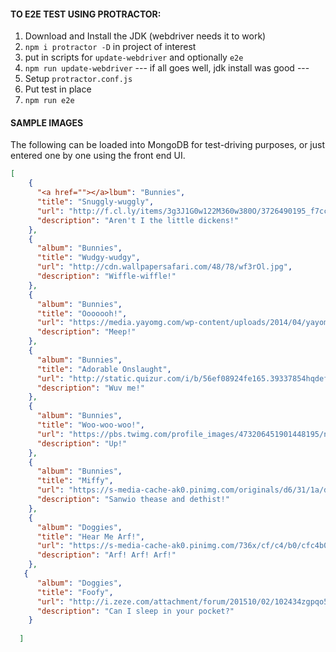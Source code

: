 #### TO E2E TEST USING PROTRACTOR:

1. Download and Install the JDK (webdriver needs it to work)
2. `npm i protractor -D` in project of interest
3. put in scripts for `update-webdriver` and optionally `e2e`
4. `npm run update-webdriver`
--- if all goes well, jdk install was good ---
5. Setup `protractor.conf.js`
6. Put test in place
7. `npm run e2e`


#### SAMPLE IMAGES
The following can be loaded into MongoDB for test-driving purposes, or just entered one by one using the front end UI.

```json
[
    { 
      "<a href=""></a>lbum": "Bunnies",
      "title": "Snuggly-wuggly", 
      "url": "http://f.cl.ly/items/3g3J1G0w122M360w380O/3726490195_f7cc75d377_o.jpg", 
      "description": "Aren't I the little dickens!" 
    },
    { 
      "album": "Bunnies",
      "title": "Wudgy-wudgy", 
      "url": "http://cdn.wallpapersafari.com/48/78/wf3rOl.jpg", 
      "description": "Wiffle-wiffle!" 
    },
    { 
      "album": "Bunnies",
      "title": "Ooooooh!", 
      "url": "https://media.yayomg.com/wp-content/uploads/2014/04/yayomg-tiny-bunny.png", 
      "description": "Meep!" 
    },
    { 
      "album": "Bunnies",
      "title": "Adorable Onslaught", 
      "url": "http://static.quizur.com/i/b/56ef08924fe165.39337854hqdefault.jpg", 
      "description": "Wuv me!" 
    },
    { 
      "album": "Bunnies",
      "title": "Woo-woo-woo!", 
      "url": "https://pbs.twimg.com/profile_images/473206451901448195/nVx4QaHn.jpeg", 
      "description": "Up!" 
    },
    { 
      "album": "Bunnies",
      "title": "Miffy", 
      "url": "https://s-media-cache-ak0.pinimg.com/originals/d6/31/1a/d6311ab5afd4f13169ba15ecf0d16f72.jpg", 
      "description": "Sanwio thease and dethist!" 
    },
    { 
      "album": "Doggies",
      "title": "Hear Me Arf!", 
      "url": "https://s-media-cache-ak0.pinimg.com/736x/cf/c4/b0/cfc4b0c01adf5b211a403049c033c1c9.jpg", 
      "description": "Arf! Arf! Arf!" 
    },
   { 
      "album": "Doggies",
      "title": "Foofy", 
      "url": "http://i.zeze.com/attachment/forum/201510/02/102434zgpqo5tsgghfjmjo.jpeg", 
      "description": "Can I sleep in your pocket?" 
    }
  
  ]

```